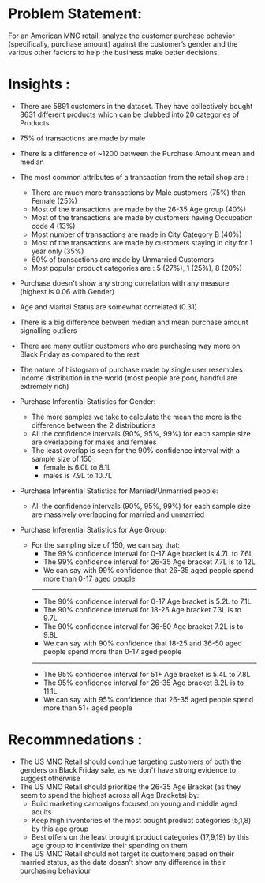 # Problem Statement:
For an American MNC retail, analyze the customer purchase behavior (specifically, purchase amount) against the customer’s gender and the various other factors to help the business make better decisions.


# Insights :
- There are 5891 customers in the dataset. They have collectively bought 3631 different products which can be clubbed into 20 categories of Products. 
- 75% of transactions are made by male
- There is a difference of ~1200 between the Purchase Amount mean and median
- The most common attributes of a transaction from the retail shop are : 
    - There are much more transactions by Male customers (75%) than Female (25%)
    - Most of the transactions are made by the 26-35 Age group (40%)
    - Most of the transactions are made by customers having Occupation code 4 (13%)
    - Most number of transactions are made in City Category B (40%)
    - Most of the transactions are made by customers staying in city for 1 year only (35%)
    - 60% of transactions are made by Unmarried Customers
    - Most popular product categories are : 5 (27%), 1 (25%), 8 (20%)    

- Purchase doesn't show any strong correlation with any measure (highest is 0.06 with Gender) 
- Age and Marital Status are somewhat correlated (0.31)

- There is a big difference between median and mean purchase amount signalling outliers
- There are many outlier customers who are purchasing way more on Black Friday as compared to the rest
- The nature of histogram of purchase made by single user resembles income distribution in the world (most people are poor, handful are extremely rich)
 
 
- Purchase Inferential Statistics for Gender: 
    - The more samples we take to calculate the mean the more is the difference between the 2 distributions
    - All the confidence intervals (90%, 95%, 99%) for each sample size are overlapping for males and females
    - The least overlap is seen for the 90% confidence interval with a sample size of 150 : 
        - female is 6.0L to 8.1L
        - males is 7.9L to 10.7L


- Purchase Inferential Statistics for Married/Unmarried people:
    - All the confidence intervals (90%, 95%, 99%) for each sample size are massively overlapping for married and unmarried


- Purchase Inferential Statistics for Age Group:
    - For the sampling size of 150, we can say that:
        - The 99% confidence interval for 0-17 Age bracket is 4.7L to 7.6L
        - The 99% confidence interval for 26-35 Age bracket 7.7L is to 12L
        - We can say with 99% confidence that 26-35 aged people spend more than 0-17 aged people
        - ---
        - The 90% confidence interval for 0-17 Age bracket is 5.2L to 7.1L
        - The 90% confidence interval for 18-25 Age bracket 7.3L is to 9.7L
        - The 90% confidence interval for 36-50 Age bracket 7.2L is to 9.8L
        - We can say with 90% confidence that 18-25 and 36-50 aged people spend more than 0-17 aged people
        - ---
        - The 95% confidence interval for 51+ Age bracket is 5.4L to 7.8L
        - The 95% confidence interval for 26-35 Age bracket 8.2L is to 11.1L
        - We can say with 95% confidence that 26-35 aged people spend more than 51+ aged people
        
        
# Recommnedations : 
- The US MNC Retail should continue targeting customers of both the genders on Black Friday sale, as we don't have strong evidence to suggest otherwise
- The US MNC Retail should prioritize the 26-35 Age Bracket (as they seem to spend the highest across all Age Brackets) by:
    - Build marketing campaigns focused on young and middle aged adults 
    - Keep high inventories of the most bought product categories (5,1,8) by this age group 
    - Best offers on the least brought product categories (17,9,19) by this age group to incentivize their spending on them 
- The US MNC Retail should not target its customers based on their married status, as the data doesn't show any difference in their purchasing behaviour